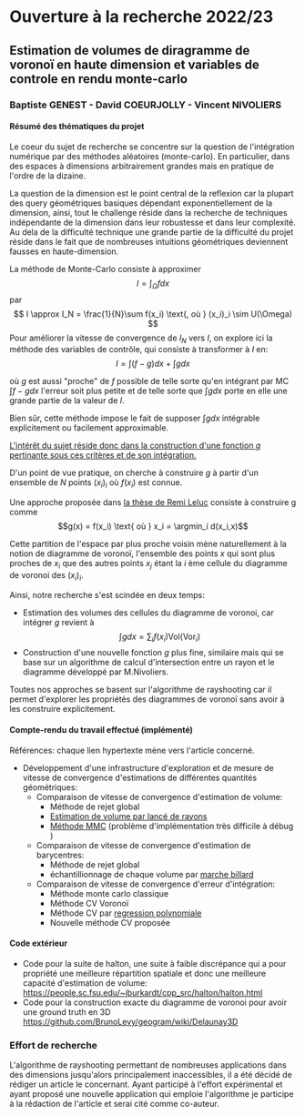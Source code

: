 
# Ouverture à la recherche 2022/23

## Estimation de volumes de diragramme de voronoï en haute dimension et variables de controle en rendu monte-carlo

### Baptiste GENEST - David COEURJOLLY - Vincent NIVOLIERS

#### Résumé des thématiques du projet

Le coeur du sujet de recherche se concentre sur la question de l'intégration numérique
par des méthodes aléatoires (monte-carlo). En particulier, dans des espaces à dimensions arbitrairement grandes mais en pratique de l'ordre de la dizaine.

La question de la dimension est le point central de la reflexion car la plupart des query géométriques basiques dépendant exponentiellement de la dimension, ainsi, tout le challenge réside dans la recherche de techniques indépendante de la dimension dans leur robustesse et dans leur complexité. Au dela de la difficulté technique une grande partie de la difficulté du projet réside dans le fait que de nombreuses intuitions géométriques deviennent fausses en haute-dimension.

La méthode de Monte-Carlo consiste à approximer
$$I = \int_{\Omega} f dx $$
par 
$$ I \approx I_N = \frac{1}{N}\sum f(x_i) \text{, où } (x_i)_i \sim U(\Omega) $$
Pour améliorer la vitesse de convergence de $I_N$ vers $I$, on explore ici la méthode des variables de contrôle, qui consiste à transformer à $I$ en:
$$I = \int (f - g) dx  + \int g dx$$

où $g$ est aussi "proche" de $f$ possible de telle sorte qu'en intégrant par MC  $\int f - g dx$ l'erreur soit plus petite et de telle sorte que $\int g dx$ porte en elle une grande partie de la valeur de $I$.

Bien sûr, cette méthode impose le fait de supposer $\int g dx$ intégrable explicitement ou facilement approximable.

<ins>L'intérêt du sujet réside donc dans la construction d'une fonction $g$ pertinante sous ces critères et de son intégration. </ins>

D'un point de vue pratique, on cherche à construire $g$ à partir d'un ensemble de $N$ points $(x_i)_i$ où $f(x_i)$ est connue. 

Une approche proposée dans [la thèse de Remi Leluc](https://www.theses.fr/s235377) consiste à construire g comme 
$$g(x) = f(x_i) \text{ où } x_i = \argmin_i d(x_i,x)$$

Cette partition de l'espace par plus proche voisin mène naturellement à la notion de diagramme de voronoï, l'ensemble des points $x$ qui sont plus proches de $x_i$ que des autres points $x_j$ étant la $i$ ème cellule du diagramme de voronoi des $(x_i)_i$.

Ainsi, notre recherche s'est scindée en deux temps:
- Estimation des volumes des cellules du diagramme de voronoi, car intégrer $g$ revient à 
  $$ \int g dx = \sum_i f(x_i) \text{Vol(Vor}_i)$$
- Construction d'une nouvelle fonction $g$ plus fine, similaire mais qui se base sur un algorithme de calcul d'intersection entre un rayon et le diagramme développé par M.Nivoliers.

Toutes nos approches se basent sur l'algorithme de rayshooting car il permet d'explorer les propriétés des diagrammes de voronoï sans avoir à les construire explicitement.

#### Compte-rendu du travail effectué (implémenté)

Références: chaque lien hypertexte mène vers l'article concerné.

- Développement d'une infrastructure d'exploration et de mesure de vitesse de convergence d'estimations de différentes quantités géométriques:
  - Comparaison de vitesse de convergence d'estimation de volume:
    - Méthode de rejet global
    - [Estimation de volume par lancé de rayons](https://www.sciencedirect.com/science/article/pii/S1877050911002092)
    - [Méthode MMC](http://augustin-chevallier.fr/mc/mmc-convex-volume-estimation) (problème d'implémentation très difficile à débug )
  - Comparaison de vitesse de convergence d'estimation de barycentres:
    - Méthode de rejet global
    - échantillionnage de chaque volume par [marche billard](https://www.sciencedirect.com/science/article/pii/S1474667016425711)
  - Comparaison de vitesse de convergence d'erreur d'intégration:
    - Méthode monte carlo classique
    - Méthode CV Voronoï
    - Méthode CV par [regression polynomiale](https://sampling.mpi-inf.mpg.de/2022-salaun-regressionmc.html)
    - Nouvelle méthode CV proposée

#### Code extérieur

- Code pour la suite de halton, une suite à faible discrépance qui a pour propriété une meilleure répartition spatiale et donc une meilleure capacité d'estimation de volume: https://people.sc.fsu.edu/~jburkardt/cpp_src/halton/halton.html
- Code pour la construction exacte du diagramme de voronoi pour avoir une ground truth en 3D https://github.com/BrunoLevy/geogram/wiki/Delaunay3D

### Effort de recherche

L'algorithme de rayshooting permettant de nombreuses applications dans des dimensions jusqu'alors principalement inaccessibles, il a été décidé de rédiger un article le concernant. Ayant participé à l'effort expérimental et ayant proposé une nouvelle application qui emploie l'algorithme je participe à la rédaction de l'article et serai cité comme co-auteur.